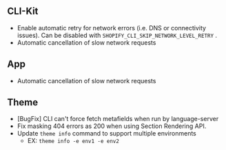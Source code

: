 ## CLI-Kit

- Enable automatic retry for network errors (i.e. DNS or connectivity issues). Can be disabled with `SHOPIFY_CLI_SKIP_NETWORK_LEVEL_RETRY` .
- Automatic cancellation of slow network requests

## App

- Automatic cancellation of slow network requests

## Theme

- [BugFix] CLI can't force fetch metafields when run by language-server
- Fix masking 404 errors as 200 when using Section Rendering API.
- Update `theme info` command to support multiple environments
    - EX: `theme info -e env1 -e env2`
